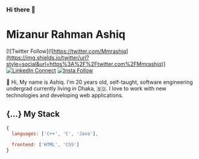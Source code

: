 ### Hi there 👋

<!--
**mmr-ashiq/mmr-ashiq** is a ✨ _special_ ✨ repository because its `README.md` (this file) appears on your GitHub profile.

Here are some ideas to get you started:

- 🔭 I’m currently working on ...
✅
- 👯 I’m looking to collaborate on ...
- 🤔 I’m looking for help with ...
- 💬 Ask me about ...
- 📫 How to reach me: ...
- 😄 Pronouns: ...
- ⚡ Fun fact: ...
-->
# Mizanur Rahman Ashiq

[![Twitter Follow](![https://twitter.com/Mmrashiq](https://img.shields.io/twitter/url?style=social&url=https%3A%2F%2Ftwitter.com%2FMmrashiq)]
[![LinkedIn Connect](https://img.shields.io/badge/%20-Connect-black?color=14171A&labelColor=212121&logo=linkedin&logoColor=ffcc80)](https://www.linkedin.com/in/mmr-ashiq/)
[![Insta Follow](https://img.shields.io/badge/%20-Follow-black?color=14171A&labelColor=d81b60&logo=instagram&logoColor=ffffff)](https://www.instagram.com/mmr_ashiq/)

:wave: Hi, My name is Ashiq. I'm 20 years old, self-taught, software engineering undergrad currently living in Dhaka, 🇧🇩. I love to work with new technologies and developing web applications.

## {...} My Stack

```js
{
  languages: ['C++', 'C', 'Java'],
  
  frontend: ['HTML', 'CSS']
}
```
